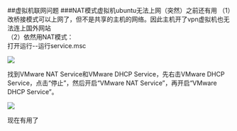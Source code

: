 ##虚拟机联网问题
###NAT模式虚拟机ubuntu无法上网（突然）之前还有用
（1）改桥接模式可以上网了，但不是共享的主机的网络。因此主机开了vpn虚拟机也无法连上国外网站    
（2）依然用NAT模式：    
打开运行--运行service.msc

![](http://i.imgur.com/W8gxB7m.jpg)

找到VMware NAT Service和VMware DHCP Service，先右击VMware DHCP Service，点击“停止”，然后开启“VMware NAT Service”，再开启“VMware DHCP Service”。

![](http://i.imgur.com/evKYEdS.jpg)

现在有用了
